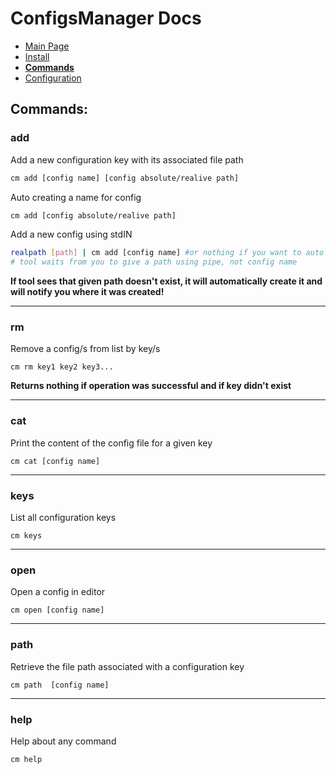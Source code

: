 # ConfigsManager Docs

* [Main Page](index.html)
* [Install](installation.html)
* **[Commands](commands.html)**
* [Configuration](cm_configuration.html)

## Commands:

### add
Add a new configuration key with its associated file path
```sh
cm add [config name] [config absolute/realive path]
```
Auto creating a name for config
```sh
cm add [config absolute/realive path]
```
Add a new config using stdIN
```sh
realpath [path] | cm add [config name] #or nothing if you want to auto create a name for config
# tool waits from you to give a path using pipe, not config name
```
**If tool sees that given path doesn't exist, it will automatically create it and will notify you where it was created!**

---

### rm
Remove a config/s from list by key/s
```
cm rm key1 key2 key3...
```
**Returns nothing if operation was successful and if key didn't exist**

---

### cat
Print the content of the config file for a given key
```
cm cat [config name]
```

---

### keys
List all configuration keys
```
cm keys
```

--- 

### open
Open a config in editor
```
cm open [config name]
```

--- 

### path
Retrieve the file path associated with a configuration key
```
cm path  [config name]
```

--- 

### help
Help about any command
```
cm help
```